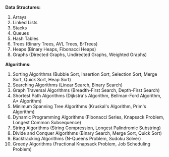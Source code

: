 **Data Structures:**

1. Arrays
2. Linked Lists
3. Stacks
4. Queues
5. Hash Tables
6. Trees (Binary Trees, AVL Trees, B-Trees)
7. Heaps (Binary Heaps, Fibonacci Heaps)
8. Graphs (Directed Graphs, Undirected Graphs, Weighted Graphs)

**Algorithms:**

1. Sorting Algorithms (Bubble Sort, Insertion Sort, Selection Sort, Merge Sort, Quick Sort, Heap Sort)
2. Searching Algorithms (Linear Search, Binary Search)
3. Graph Traversal Algorithms (Breadth-First Search, Depth-First Search)
4. Shortest Path Algorithms (Dijkstra's Algorithm, Bellman-Ford Algorithm, A* Algorithm)
5. Minimum Spanning Tree Algorithms (Kruskal's Algorithm, Prim's Algorithm)
6. Dynamic Programming Algorithms (Fibonacci Series, Knapsack Problem, Longest Common Subsequence)
7. String Algorithms (String Compression, Longest Palindromic Substring)
8. Divide and Conquer Algorithms (Binary Search, Merge Sort, Quick Sort)
9. Backtracking Algorithms (N-Queens Problem, Sudoku Solver)
10. Greedy Algorithms (Fractional Knapsack Problem, Job Scheduling Problem)
